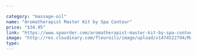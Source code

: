 ```yaml
---

category: "massage-oil"
name: "Aromatherapist Master Kit by Spa Contour"
price: "$34.95"
link: "https://www.spaorder.com/aromatherapist-master-kit-by-spa-contour/"
image: "http://res.cloudinary.com/fleuroils/image/upload/v1474522794/Massage%20Oil/Aromatherapist_Master.jpg"
type: 
---
```

